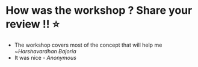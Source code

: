 # How was the workshop ? Share your review !! ⭐
* The workshop covers most of the concept that will help me ~*Harshavardhan Bajoria*
* It was nice - *Anonymous*